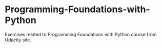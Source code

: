 # Programming-Foundations-with-Python
Exercises related to Programming Foundations with Python course from Udacity site.

